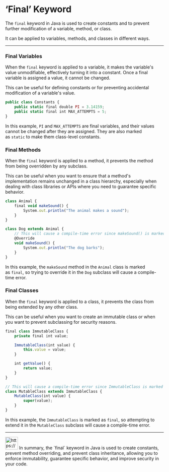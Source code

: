 # ‘Final’ Keyword

The `final` keyword in Java is used to create constants and to prevent further modification of a variable, method, or class.

It can be applied to variables, methods, and classes in different ways.

---

### **Final Variables**

When the `final` keyword is applied to a variable, it makes the variable's value unmodifiable, effectively turning it into a constant.
Once a final variable is assigned a value, it cannot be changed.

This can be useful for defining constants or for preventing accidental modification of a variable's value.

```jsx
public class Constants {
    public static final double PI = 3.14159;
    public static final int MAX_ATTEMPTS = 5;
}
```

In this example, `PI` and `MAX_ATTEMPTS` are final variables, and their values cannot be changed after they are assigned. They are also marked as `static` to make them class-level constants.

### **Final Methods**

When the `final` keyword is applied to a method, it prevents the method from being overridden by any subclass.

This can be useful when you want to ensure that a method's implementation remains unchanged in a class hierarchy, especially when dealing with class libraries or APIs where you need to guarantee specific behavior.

```jsx
class Animal {
    final void makeSound() {
        System.out.println("The animal makes a sound");
    }
}

class Dog extends Animal {
    // This will cause a compile-time error since makeSound() is marked as final in the superclass
    @Override
    void makeSound() {
        System.out.println("The dog barks");
    }
}
```

In this example, the `makeSound` method in the `Animal` class is marked as `final`, so trying to override it in the `Dog` subclass will cause a compile-time error.

### **Final Classes**

When the `final` keyword is applied to a class, it prevents the class from being extended by any other class.

This can be useful when you want to create an immutable class or when you want to prevent subclassing for security reasons.

```jsx
final class ImmutableClass {
    private final int value;

    ImmutableClass(int value) {
        this.value = value;
    }

    int getValue() {
        return value;
    }
}

// This will cause a compile-time error since ImmutableClass is marked as final
class MutableClass extends ImmutableClass {
    MutableClass(int value) {
        super(value);
    }
}
```

In this example, the `ImmutableClass` is marked as `final`, so attempting to extend it in the `MutableClass` subclass will cause a compile-time error.

---

<aside>
<img src="https://www.notion.so/icons/skull_purple.svg" alt="https://www.notion.so/icons/skull_purple.svg" width="40px" /> In summary, the `final` keyword in Java is used to create constants, prevent method overriding, and prevent class inheritance, allowing you to enforce immutability, guarantee specific behavior, and improve security in your code.

</aside>